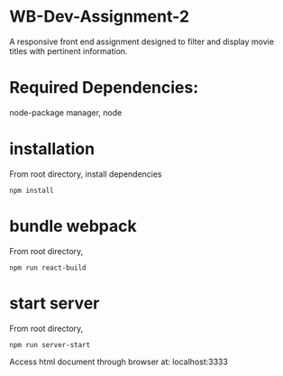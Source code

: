 # WB-Dev-Assignment-2
A responsive front end assignment designed to filter and display movie titles with pertinent information.

# Required Dependencies:
node-package manager, node

# installation
From root directory, install dependencies
```
npm install
```
# bundle webpack
From root directory,
```
npm run react-build
```
# start server
From root directory,
```
npm run server-start
```

Access html document through browser at:
localhost:3333